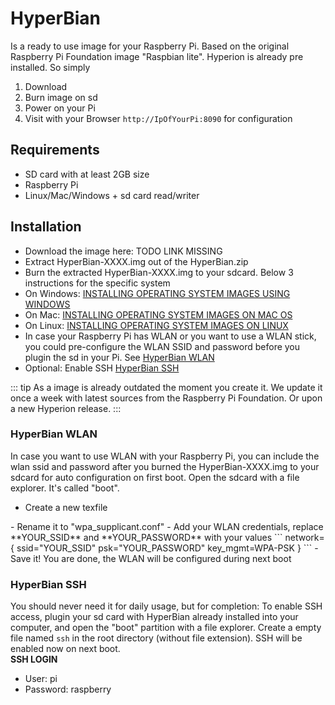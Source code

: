 # HyperBian
Is a ready to use image for your Raspberry Pi. Based on the original Raspberry Pi Foundation image "Raspbian lite". Hyperion is already pre installed. So simply
1. Download
2. Burn image on sd 
3. Power on your Pi
4. Visit with your Browser `http://IpOfYourPi:8090` for configuration
 

## Requirements
  * SD card with at least 2GB size
  * Raspberry Pi
  * Linux/Mac/Windows + sd card read/writer

## Installation
  * Download the image here: TODO LINK MISSING
  * Extract HyperBian-XXXX.img out of the HyperBian.zip
  * Burn the extracted HyperBian-XXXX.img to your sdcard. Below 3 instructions for the specific system
  * On Windows: [INSTALLING OPERATING SYSTEM IMAGES USING WINDOWS](https://www.raspberrypi.org/documentation/installation/installing-images/windows.md)
  * On Mac: [INSTALLING OPERATING SYSTEM IMAGES ON MAC OS](https://www.raspberrypi.org/documentation/installation/installing-images/mac.md)
  * On Linux: [INSTALLING OPERATING SYSTEM IMAGES ON LINUX](https://www.raspberrypi.org/documentation/installation/installing-images/linux.md)
  * In case your Raspberry Pi has WLAN or you want to use a WLAN stick, you could pre-configure the WLAN SSID and password before you plugin the sd in your Pi. See [HyperBian WLAN](#hyperbian-wlan)
  * Optional: Enable SSH [HyperBian SSH](#HyperBian-SSH)

::: tip
As a image is already outdated the moment you create it. We update it once a week with latest sources from the Raspberry Pi Foundation. Or upon a new Hyperion release. 
:::

### HyperBian WLAN
In case you want to use WLAN with your Raspberry Pi, you can include the wlan ssid and password after you burned the HyperBian-XXXX.img to your sdcard for auto configuration on first boot.
Open the sdcard with a file explorer. It's called "boot".
 - Create a new texfile
<ImageWrap src="/images/en/user_hyperbian_wpa_suppli1.jpg" alt="Create a new textfile" />
 - Rename it to "wpa_supplicant.conf"
<ImageWrap src="/images/en/user_hyperbian_wpa_suppli2.jpg" alt="Rename to wpa_supplicant.conf"/>
 - Add your WLAN credentials, replace **YOUR_SSID** and **YOUR_PASSWORD** with your values
```
  network={
    ssid="YOUR_SSID"
    psk="YOUR_PASSWORD"
    key_mgmt=WPA-PSK
  }
```
<ImageWrap src="/images/en/user_hyperbian_wpa_suppli3.jpg" alt="Add your WLAN config"/>
 - Save it! You are done, the WLAN will be configured during next boot

### HyperBian SSH
You should never need it for daily usage, but for completion: To enable SSH access, plugin your sd card with HyperBian already installed into your computer, and open the "boot" partition with a file explorer. Create a empty file named `ssh` in the root directory (without file extension). SSH will be enabled now on next boot. \
**SSH LOGIN**
 - User: pi
 - Password: raspberry
<ImageWrap src="/images/en/user_hyperbian_ssh.jpg" alt="Enable SSH"/>
